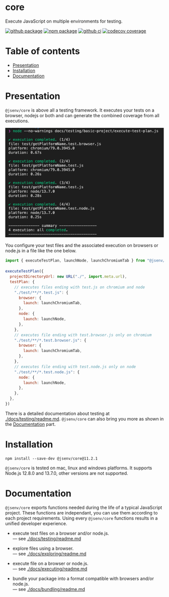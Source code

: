 # core

Execute JavaScript on multiple environments for testing.

[![github package](https://img.shields.io/github/package-json/v/jsenv/jsenv-core.svg?logo=github&label=package)](https://github.com/jsenv/jsenv-core/packages)
[![npm package](https://img.shields.io/npm/v/@jsenv/core.svg?logo=npm&label=package)](https://www.npmjs.com/package/@jsenv/core)
[![github ci](https://github.com/jsenv/jsenv-core/workflows/ci/badge.svg)](https://github.com/jsenv/jsenv-core/actions?workflow=ci)
[![codecov coverage](https://codecov.io/gh/jsenv/jsenv-core/branch/master/graph/badge.svg)](https://codecov.io/gh/jsenv/jsenv-core)

# Table of contents

- [Presentation](#Presentation)
- [Installation](#Installation)
- [Documentation](#Documentation)

# Presentation

`@jsenv/core` is above all a testing framework. It executes your tests on a browser, nodejs or both and can generate the combined coverage from all executions.

![test execution terminal screenshot](./docs/testing/test-execution-terminal-screenshot.png)

You configure your test files and the associated execution on browsers or node.js in a file like the one below.

```js
import { executeTestPlan, launchNode, launchChromiumTab } from "@jsenv/core"

executeTestPlan({
  projectDirectoryUrl: new URL("./", import.meta.url),
  testPlan: {
    // executes files ending with test.js on chromium and node
    "./test/**/*.test.js": {
      browser: {
        launch: launchChromiumTab,
      },
      node: {
        launch: launchNode,
      },
    },
    // executes file ending with test.browser.js only on chromium
    "./test/**/*.test.browser.js": {
      browser: {
        launch: launchChromiumTab,
      },
    },
    // executes file ending with test.node.js only on node
    "./test/**/*.test.node.js": {
      node: {
        launch: launchNode,
      },
    },
  },
})
```

There is a detailed documentation about testing at [./docs/testing/readme.md](./docs/testing/readme.md). `@jsenv/core` can also bring you more as shown in the [Documentation](#Documentation) part.

# Installation

```console
npm install --save-dev @jsenv/core@11.2.1
```

`@jsenv/core` is tested on mac, linux and windows platforms. It supports Node.js 12.8.0 and 13.7.0, other versions are not supported.

# Documentation

`@jsenv/core` exports functions needed during the life of a typical JavaScript project. These functions are independant, you can use them according to each project requirements. Using every `@jsenv/core` functions results in a unified developer experience.

- execute test files on a browser and/or node.js.<br/>
  — see [./docs/testing/readme.md](./docs/testing/readme.md)

- explore files using a browser.<br/>
  — see [./docs/exploring/readme.md](./docs/exploring/readme.md)

- execute file on a browser or node.js.<br/>
  — see [./docs/executing/readme.md](./docs/executing/readme.md)

- bundle your package into a format compatible with browsers and/or node.js.<br/>
  — see [./docs/bundling/readme.md](./docs/bundling/readme.md)
